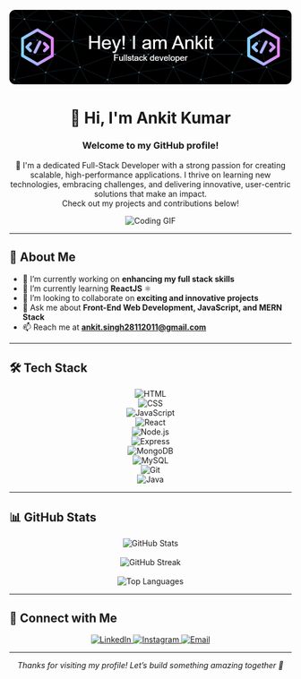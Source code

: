 ![Header](./github-header-image.png)

<h1 align="center">👋 Hi, I'm Ankit Kumar</h1> 

<h3 align="center"><b>Welcome to my GitHub profile!</b></h3>

<p align="center">
🚀 I'm a dedicated Full-Stack Developer with a strong passion for creating scalable, high-performance applications. I thrive on learning new technologies, embracing challenges, and delivering innovative, user-centric solutions that make an impact.<br>
Check out my projects and contributions below!
</p>

<p align="center">
  <img src="https://www.codeias.com/wp-content/uploads/2019/12/mdadain-qdimg-cdda59d626dc8asdasd6397fe45080e6e9c7d027ddasd.gif" alt="Coding GIF" width="400">
</p>

---

## 🚀 About Me

- 🔭 I’m currently working on **enhancing my full stack skills**  
- 🌱 I’m currently learning **ReactJS** ⚛️  
- 🤝 I’m looking to collaborate on **exciting and innovative projects**  
- 💬 Ask me about **Front-End Web Development, JavaScript, and MERN Stack**  
- 📫 Reach me at **ankit.singh28112011@gmail.com**  

---

## 🛠 Tech Stack

<p align="center">
<img src="https://img.shields.io/badge/HTML5-E34F26?style=for-the-badge&logo=html5&logoColor=white" alt="HTML"><br>
<img src="https://img.shields.io/badge/CSS3-1572B6?style=for-the-badge&logo=css3&logoColor=white" alt="CSS"><br>
<img src="https://img.shields.io/badge/JavaScript-F7DF1E?style=for-the-badge&logo=javascript&logoColor=black" alt="JavaScript"><br>
<img src="https://img.shields.io/badge/React-20232A?style=for-the-badge&logo=react&logoColor=61DAFB" alt="React"><br>
<img src="https://img.shields.io/badge/Node.js-339933?style=for-the-badge&logo=node.js&logoColor=white" alt="Node.js"><br>
<img src="https://img.shields.io/badge/Express-000000?style=for-the-badge&logo=express&logoColor=white" alt="Express"><br>
<img src="https://img.shields.io/badge/MongoDB-4EA94B?style=for-the-badge&logo=mongodb&logoColor=white" alt="MongoDB"><br>
<img src="https://img.shields.io/badge/MySQL-00758F?style=for-the-badge&logo=mysql&logoColor=white" alt="MySQL"><br>
<img src="https://img.shields.io/badge/Git-F05032?style=for-the-badge&logo=git&logoColor=white" alt="Git"><br>
<img src="https://img.shields.io/badge/Java-ED8B00?style=for-the-badge&logo=java&logoColor=white" alt="Java">
</p>

---

## 📊 GitHub Stats

<p align="center">
  <img src="https://github-readme-stats.vercel.app/api?username=alphaankit079&show_icons=true&theme=radical" alt="GitHub Stats"><br><br>
  <img src="https://streak-stats.demolab.com?user=alphaankit079&theme=radical" alt="GitHub Streak"><br><br>
  <img src="https://github-readme-stats.vercel.app/api/top-langs/?username=alphaankit079&layout=compact&theme=radical" alt="Top Languages">
</p>

---

## 🤝 Connect with Me

<p align="center">
  <a href="https://linkedin.com/in/ankit-kumar-3b75aa203" target="_blank">
    <img src="https://img.shields.io/badge/LinkedIn-0A66C2?style=for-the-badge&logo=linkedin&logoColor=white" alt="LinkedIn">
  </a>
  <a href="https://instagram.com/_alphaankit" target="_blank">
    <img src="https://img.shields.io/badge/Instagram-E4405F?style=for-the-badge&logo=instagram&logoColor=white" alt="Instagram">
  </a>
  <a href="mailto:ankit.singh28112011@gmail.com">
    <img src="https://img.shields.io/badge/Gmail-D14836?style=for-the-badge&logo=gmail&logoColor=white" alt="Email">
  </a>
</p>

---

<p align="center">
  <i>Thanks for visiting my profile! Let’s build something amazing together 🚀</i>
</p>
